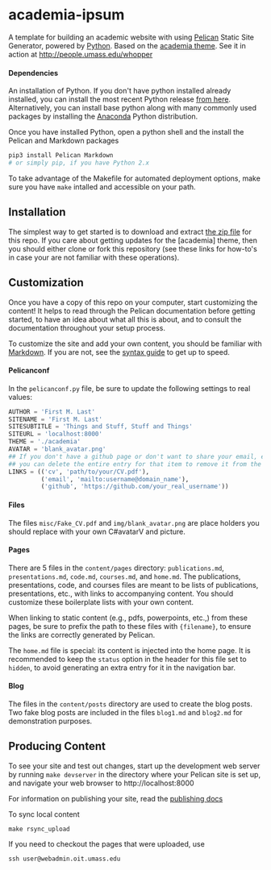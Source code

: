 # academia-ipsum
A template for building an academic website with using [Pelican](http://blog.getpelican.com/) Static Site Generator, powered by [Python](https://www.python.org/). Based on the [academia theme](https:/github.com/wjhopper/academia). See it in action at http://people.umass.edu/whopper

#### Dependencies
An installation of Python. If you don't have python installed already installed, you can install the most recent Python release [from here](https://www.python.org/downloads/release/python-352/). Alternatively, you can install base python along with many commonly used packages by installing the [Anaconda](https://www.continuum.io/downloads) Python distribution.

Once you have installed Python, open a python shell and the install the Pelican and Markdown packages

```python
pip3 install Pelican Markdown
# or simply pip, if you have Python 2.x
```

To take advantage of the Makefile for automated deployment options, make sure you have `make` intalled and accessible on your path.

## Installation
The simplest way to get started is to download and extract [the zip file](#) for this repo. If you care about getting updates for the [academia] theme, then you should either clone or fork this repository (see these links for how-to's in case your are not familiar with these operations).

## Customization
Once you have a copy of this repo on your computer, start customizing the content! It helps to read through the Pelican documentation before getting started, to have an idea about what all this is about, and to consult the documentation throughout your setup process.

To customize the site and add your own content, you should be familiar with [Markdown](http://daringfireball.net/projects/markdown/). If you are not, see the [syntax guide](http://daringfireball.net/projects/markdown/syntax) to get up to speed.

#### Pelicanconf
In the `pelicanconf.py` file, be sure to update the following settings to real values:

```python
AUTHOR = 'First M. Last'
SITENAME = 'First M. Last'
SITESUBTITLE = 'Things and Stuff, Stuff and Things'
SITEURL = 'localhost:8000'
THEME = './academia'
AVATAR = 'blank_avatar.png'
## If you don't have a github page or don't want to share your email, etc.,
## you can delete the entire entry for that item to remove it from the sidebar
LINKS = (('cv', 'path/to/your/CV.pdf'),
         ('email', 'mailto:username@domain_name'),
         ('github', 'https://github.com/your_real_username'))
```

#### Files
The files `misc/Fake_CV.pdf` and `img/blank_avatar.png` are place holders you should replace with your own C#avatarV and picture.

#### Pages
There are 5 files in the `content/pages` directory: `publications.md`, `presentations.md`, `code.md`, `courses.md`, and `home.md`. The publications, presentations, code, and courses files are meant to be lists of publications, presentations, etc., with links to accompanying content. You should customize these boilerplate lists with your own content.

When linking to static content (e.g., pdfs, powerpoints, etc.,) from these pages, be sure to prefix the path to these files with `{filename}`, to ensure the links are correctly generated by Pelican.

The `home.md` file is special: its content is injected into the home page. It is recommended to keep the `status` option in the header for this file set to `hidden`, to avoid generating an extra entry for it in the navigation bar.

#### Blog
The files in the `content/posts` directory are used to create the blog posts. Two fake blog posts are included in the files `blog1.md` and `blog2.md` for demonstration purposes.

## Producing Content
To see your site and test out changes, start up the development web server by running `make devserver` in the directory where your Pelican site is set up, and navigate your web browser to http://localhost:8000

For information on publishing your site, read the [publishing docs](http://docs.getpelican.com/en/3.6.3/publish.html)

To sync local content

```
make rsync_upload
```

If you need to checkout the pages that were uploaded, use

```
ssh user@webadmin.oit.umass.edu
```
